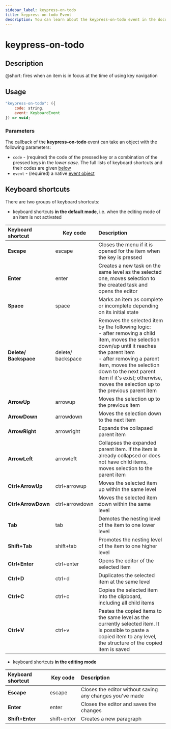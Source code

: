 ```yaml
---
sidebar_label: keypress-on-todo
title: keypress-on-todo Event
description: You can learn about the keypress-on-todo event in the documentation of the DHTMLX JavaScript To Do List library. Browse developer guides and API reference, try out code examples and live demos, and download a free 30-day evaluation version of DHTMLX To Do List.
---
```


# keypress-on-todo

## Description

@short: fires when an item is in focus at the time of using key navigation

## Usage

~~~js
"keypress-on-todo": ({
    code: string,
    event: KeyboardEvent
}) => void;
~~~

### Parameters

The callback of the **keypress-on-todo** event can take an object with the following parameters:

- `code` - (required) the code of the pressed key or a combination of the pressed keys in the *lower case*. The full lists of keyboard shortcuts and their codes are given [below](#keyboard-shortcuts)
- `event` - (required) a native [event object](https://developer.mozilla.org/en-US/docs/Web/API/KeyboardEvent) 

## Keyboard shortcuts 

There are two groups of keyboard shortcuts:

- keyboard shortcuts **in the default mode**, i.e. when the editing mode of an item is not activated

| Keyboard shortcut   |Key code| Description                                                          |
| :--------- |--| :------------------------------------------------------------------- |
| **Escape** |escape| Closes the menu if it is opened for the item when the key is pressed |
| **Enter** |enter| Creates a new task on the same level as the selected one, moves selection to the created task and opens the editor |
| **Space** |space| Marks an item as complete or incomplete depending on its initial state |
| **Delete/<br>Backspace** |delete/<br>backspace | Removes the selected item by the following logic:<br> - after removing a child item, moves the selection down/up until it reaches the parent item <br>- after removing a parent item, moves the selection down to the next parent item if it's exist; otherwise, moves the selection up to the previous parent item |
| **ArrowUp** |arrowup| Moves the selection up to the previous item |
| **ArrowDown** |arrowdown| Moves the selection down to the next item |
| **ArrowRight** |arrowright| Expands the collapsed parent item |
| **ArrowLeft** |arrowleft| Collapses the expanded parent item. If the item is already collapsed or does not have child items, moves selection to the parent item 
| **Ctrl+ArrowUp** |ctrl+arrowup| Moves the selected item up within the same level |
| **Ctrl+ArrowDown** |ctrl+arrowdown| Moves the selected item down within the same level | 
| **Tab** |tab| Demotes the nesting level of the item to one lower level |
| **Shift+Tab** |shift+tab| Promotes the nesting level of the item to one higher level|
| **Ctrl+Enter** |ctrl+enter| Opens the editor of the selected item |
| **Ctrl+D** |ctrl+d| Duplicates the selected item at the same level |
| **Ctrl+C** |ctrl+c| Copies the selected item into the clipboard, including all child items |
| **Ctrl+V** |ctrl+v| Pastes the copied items to the same level as the currently selected item. It is possible to paste a copied item to any level, the structure of the copied item is saved |

- keyboard shortcuts **in the editing mode**

| Keyboard shortcut |Key code| Description |
| :---------------- |--| :---------- |
| **Escape** |escape| Closes the editor without saving any changes you've made |
| **Enter** |enter| Closes the editor and saves the changes |
| **Shift+Enter** |shift+enter| Creates a new paragraph |
 